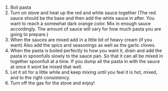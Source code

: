 1. Boil pasta
2. Turn on stove and heat up the red and white sauce together (The red sauce should be the base and then add the white sauce in after. You want to reach a somewhat dark orange color. Mix in enough sauce accordingly. The amount of sauce will vary for how much pasta you are going to prepare.)
3. When the sauces are mixed add in a little bit of heavy cream (if you want)
    Also add the spics and seasonings as well as the garlic cloves.
4. When the pasta is boiled perfectly to how you want it, drain and add the pasta in spoonfulls slowly to the sauce pan. So that it can all be mixed in together spoonfull at a time. If you dump all the pasta in with the sauce at once it wont be mixed that well.
5. Let it sit for a little while and keep mixing until you feel it is hot, mixed, and to the right consistency. 
6. Turn off the gas for the stove and enjoy!